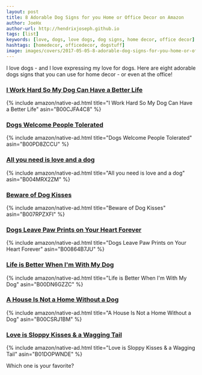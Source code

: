 ```yaml
---
layout: post
title: 8 Adorable Dog Signs for you Home or Office Decor on Amazon
author: JoeHx
author-url: http://hendrixjoseph.github.io
tags: [list]
keywords: [love, dogs, love dogs, dog signs, home decor, office decor]
hashtags: [homedecor, officedecor, dogstuff]
image: images/covers/2017-05-05-8-adorable-dog-signs-for-you-home-or-office-decor-on-amazon.jpg
---
```


I love dogs - and I love expressing my love for dogs. Here are eight adorable dogs signs that you can use for home decor - or even at the office!

### [I Work Hard So My Dog Can Have a Better Life](https://www.amazon.com/dp/B00CJFA4C8/?tag=puppy-post-list-20)

{% include amazon/native-ad.html title="I Work Hard So My Dog Can Have a Better Life" asin="B00CJFA4C8" %}

### [Dogs Welcome People Tolerated](https://www.amazon.com/dp/B00PD8ZCCU/?tag=puppy-post-list-20)

{% include amazon/native-ad.html title="Dogs Welcome People Tolerated" asin="B00PD8ZCCU" %}

### [All you need is love and a dog](https://www.amazon.com/dp/B004MRX2ZM/?tag=puppy-post-list-20)

{% include amazon/native-ad.html title="All you need is love and a dog" asin="B004MRX2ZM" %}

### [Beware of Dog Kisses](https://www.amazon.com/dp/B007RPZXFI/?tag=puppy-post-list-20)

{% include amazon/native-ad.html title="Beware of Dog Kisses" asin="B007RPZXFI" %}

### [Dogs Leave Paw Prints on Your Heart Forever](https://www.amazon.com/dp/B00864B7JU/?tag=puppy-post-list-20)

{% include amazon/native-ad.html title="Dogs Leave Paw Prints on Your Heart Forever" asin="B00864B7JU" %}

### [Life is Better When I'm With My Dog](https://www.amazon.com/dp/B00DN6GZZC/?tag=puppy-post-list-20)

{% include amazon/native-ad.html title="Life is Better When I'm With My Dog" asin="B00DN6GZZC" %}

### [A House Is Not a Home Without a Dog](https://www.amazon.com/dp/B00CSRJ1BM/?tag=puppy-post-list-20)

{% include amazon/native-ad.html title="A House Is Not a Home Without a Dog" asin="B00CSRJ1BM" %}

### [Love is Sloppy Kisses & a Wagging Tail](https://www.amazon.com/dp/B01DOPWNDE/?tag=puppy-post-list-20)

{% include amazon/native-ad.html title="Love is Sloppy Kisses & a Wagging Tail" asin="B01DOPWNDE" %}


Which one is your favorite?
